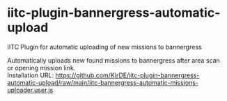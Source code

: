 # iitc-plugin-bannergress-automatic-upload
IITC Plugin for automatic uploading of new missions to bannergress  
  
Automatically uploads new found missions to bannergress after area scan or opening mission link.  
Installation URL: https://github.com/KirDE/iitc-plugin-bannergress-automatic-upload/raw/main/iitc-bannergress-automatic-missions-uploader.user.js
